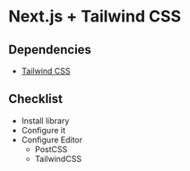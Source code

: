 # Next.js + Tailwind CSS

## Dependencies

- [Tailwind CSS](/tailwindcss/README.md#library)

## Checklist

- Install library
- Configure it
- Configure Editor
  - PostCSS
  - TailwindCSS

<!--
stylelint
-->

